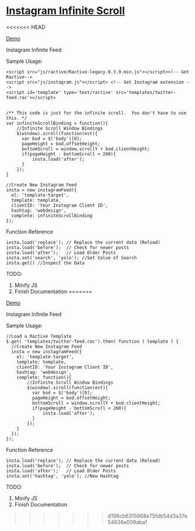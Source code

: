 # [Instagram Infinite Scroll](http://ddknoll.github.io/Instagram-Infinite-Scroll/)
<<<<<<< HEAD

[Demo](http://ddknoll.github.io/Instagram-Infinite-Scroll/)

Instagram Infinite Feed

Sample Usage:

    <script src="js/ractive/Ractive-legacy.0.3.9.min.js"></script><!-- Get Ractive-->
    <script src="js/instagram.js"></script> <!-- Get Instagram extension -->
    <script id='template' type='text/ractive' src='templates/twitter-feed.rac'></script>


    /** This code is just for the infinite scroll.  You don't have to use this. */
    var infiniteScrollBinding = function(){
        //Infinite Scroll Window Bindings
        $(window).scroll(function(evt){
          var bod = $('body')[0];
          pageHeight = bod.offsetHeight;
          bottomScroll = window.scrollY + bod.clientHeight;
          if(pageHeight - bottomScroll < 200){
              insta.load('after');
          }
        });
    }

    //Create New Instagram Feed
    insta = new instagramFeed({
      el: 'template-target',
      template: template,
      clientID: 'Your Instagram Client ID',
      hashtag: 'webdesign',
      complete: infiniteScrollBinding
    });

Function Reference

    insta.load('replace'); // Replace the current data (Reload)
    insta.load('before');  // Check for newer posts
    insta.load('after');   // Load Older Posts
    insta.set('search', 'yolo'); //Set Value of Search
    insta.get() //Inspect the Data


TODO:

1. Minify JS
2. Finish Documentation
=======

[Demo](http://ddknoll.github.io/Instagram-Infinite-Scroll/)

Instagram Infinite Feed

Sample Usage:

    //Load a Ractive Template
    $.get( 'templates/twitter-feed.rac').then( function ( template ) {
      //Create New Instagram Feed
      insta = new instagramFeed({
        el: 'template-target',
        template: template,
        clientID: 'Your Instagram Client ID',
        hashtag: 'webdesign',
        complete: function(){
            //Infinite Scroll Window Bindings
            $(window).scroll(function(evt){
              var bod = $('body')[0];
              pageHeight = bod.offsetHeight;
              bottomScroll = window.scrollY + bod.clientHeight;
              if(pageHeight - bottomScroll < 200){
                  insta.load('after');
              }
            });
        }
      });
    });
    
Function Reference

    insta.load('replace'); // Replace the current data (Reload)
    insta.load('before');  // Check for newer posts
    insta.load('after');   // Load Older Posts
    insta.set('hashtag', 'yolo'); //New Hashtag


TODO:

1. Minify JS
2. Finish Documentation


>>>>>>> d198cb6315668e75fdb54d3a37e54638e009aba1
